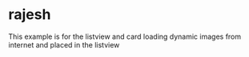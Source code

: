 # rajesh


This example is for the listview and card
loading dynamic images from internet and placed in the listview
